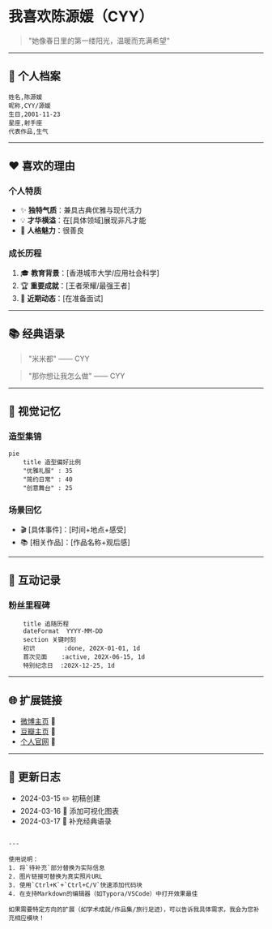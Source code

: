# 我喜欢陈源媛（CYY）

> "她像春日里的第一缕阳光，温暖而充满希望"

---

## 📌 个人档案
```csv
姓名,陈源媛
昵称,CYY/源媛
生日,2001-11-23
星座,射手座
代表作品,生气
```

---

## ❤️ 喜欢的理由
### 个人特质
- ✨ **独特气质**：兼具古典优雅与现代活力
- 💡 **才华横溢**：在[具体领域]展现非凡才能
- 🌟 **人格魅力**：很善良

### 成长历程
1. 🎓 **教育背景**：[香港城市大学/应用社会科学]
2. 🏆 **重要成就**：[王者荣耀/最强王者]
3. 🚀 **近期动态**：[在准备面试]

---

## 📚 经典语录
> "米米都" —— CYY

> "那你想让我怎么做" —— CYY

---

## 📸 视觉记忆
### 造型集锦
```mermaid
pie
    title 造型偏好比例
    "优雅礼服" : 35
    "简约日常" : 40
    "创意舞台" : 25
```

### 场景回忆
- 🎬 [具体事件]：[时间+地点+感受]
- 📚 [相关作品]：[作品名称+观后感]

---

## 📅 互动记录
### 粉丝里程碑
```gantt
    title 追随历程
    dateFormat  YYYY-MM-DD
    section 关键时刻
    初识        :done, 202X-01-01, 1d
    首次见面    :active, 202X-06-15, 1d
    特别纪念日  :202X-12-25, 1d
```

---

## 🌐 扩展链接
- [微博主页](https://weibo.com/) 🔗
- [豆瓣主页](https://douban.com/) 🔗
- [个人官网](https://example.com/) 🔗

---

## 📝 更新日志
- 2024-03-15 ✏️ 初稿创建
- 2024-03-16 🎨 添加可视化图表
- 2024-03-17 💬 补充经典语录
```

---

使用说明：
1. 将`待补充`部分替换为实际信息
2. 图片链接可替换为真实照片URL
3. 使用`Ctrl+K`+`Ctrl+C/V`快速添加代码块
4. 在支持Markdown的编辑器（如Typora/VSCode）中打开效果最佳

如果需要特定方向的扩展（如学术成就/作品集/旅行足迹），可以告诉我具体需求，我会为您补充相应模块！